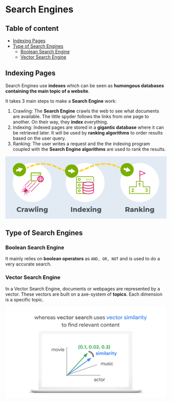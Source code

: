 # Search Engines

## Table of content

- [Indexing Pages](#indexing-pages)
- [Type of Search Engines](#type-of-search-engines)
    - [Boolean Search Engine](#boolean-search-engine)
    - [Vector Search Engine](#vector-search-engine)

## Indexing Pages

Search Engines use **indexes** which can be seen as **humongous databases containing the main topic of a website**.

It takes 3 main steps to make a **Search Engine** work:

1. Crawling: The **Search Engine** crawls the web to see what documents are available. The little spyder follows the links from one page to another. On their way, they **index** everything.
2. Indexing: Indexed pages are stored in a **gigantic database** where it can be retrieved later. It will be used by **ranking algorithms** to order results based on the user query.
3. Ranking: The user writes a request and the the indexing program coupled with the **Search Engine algorithms** are used to rank the results.

![img_1](/search_engines/resources/search-engine-steps.webp)

## Type of Search Engines

### Boolean Search Engine

It mainly relies on **boolean operators** as `AND, OR, NOT` and is used to do a very accurate search. 

### Vector Search Engine

In a Vector Search Engine, documents or webpages are represented by a vector. These vectors are built on a axe-system of **topics**. Each dimension is a specific topic.

![img_2](/search_engines/resources/vector-search-engine.png)
